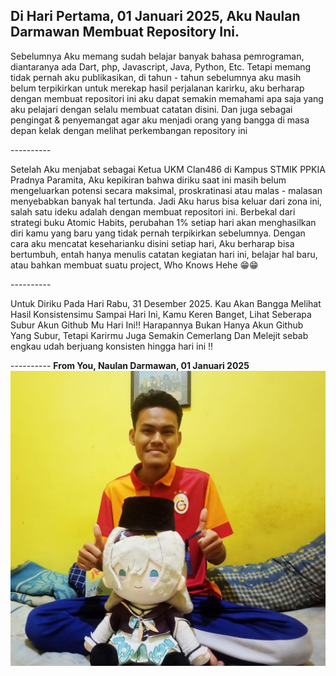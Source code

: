 <strong>Di Hari Pertama, 01 Januari 2025, Aku Naulan Darmawan Membuat Repository Ini.
</strong>
----------
<p>Sebelumnya Aku memang sudah belajar banyak bahasa pemrograman, diantaranya ada Dart, php, Javascript, Java, Python, Etc. Tetapi memang tidak pernah aku publikasikan, di tahun - tahun sebelumnya aku masih belum terpikirkan untuk merekap hasil perjalanan karirku, aku berharap dengan membuat repositori ini aku dapat semakin memahami apa saja yang aku pelajari dengan selalu membuat catatan disini. Dan juga sebagai pengingat & penyemangat agar aku menjadi orang yang bangga di masa depan kelak dengan melihat perkembangan repository ini</P>
----------
<p>Setelah Aku menjabat sebagai Ketua UKM Clan486 di Kampus STMIK PPKIA Pradnya Paramita, Aku kepikiran bahwa diriku saat ini masih belum mengeluarkan potensi secara maksimal, proskratinasi atau malas - malasan menyebabkan banyak hal tertunda. Jadi Aku harus bisa keluar dari zona ini, salah satu ideku adalah dengan membuat repositori ini. Berbekal dari strategi buku Atomic Habits, perubahan 1% setiap hari akan menghasilkan diri kamu yang baru yang tidak pernah terpikirkan sebelumnya. Dengan cara aku mencatat keseharianku disini setiap hari, Aku berharap bisa bertumbuh, entah hanya menulis catatan kegiatan hari ini, belajar hal baru, atau bahkan membuat suatu project, Who Knows Hehe 😁😁 </p>
----------
<p>Untuk Diriku Pada Hari Rabu, 31 Desember 2025. Kau Akan Bangga Melihat Hasil Konsistensimu Sampai Hari Ini, Kamu Keren Banget, Lihat Seberapa Subur Akun Github Mu Hari Ini!! Harapannya Bukan Hanya Akun Github Yang Subur, Tetapi Karirmu Juga Semakin Cemerlang Dan Melejit sebab engkau udah berjuang konsisten hingga hari ini !!</p>
----------
<strong>From You, Naulan Darmawan, 01 Januari 2025</strong>
<img src="fotosaye.jpeg" width="800" />